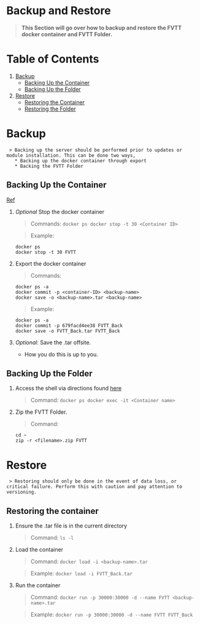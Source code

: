 # Backup and Restore
> **This Section will go over how to backup and restore the FVTT docker container and FVTT Folder.**

# Table of Contents
1. [Backup](#backup)
     - [Backing Up the Container](#backing-up-the-container)
     - [Backing Up the Folder](#backing-up-the-folder)
2. [Restore](#restore)
     - [Restoring the Container](#restoring-the-container)
     - [Restoring the Folder](#restoring-the-folder)

# Backup
     > Backing up the server should be performed prior to updates or module installation. This can be done two ways,
       * Backing up the docker container through export
       * Backing the FVTT Folder

## Backing Up the Container
[Ref](https://bobcares.com/blog/docker-backup/)

1. *Optional* Stop the docker container
     > Commands:
       ```
       docker ps
       docker stop -t 30 <Container ID>
       ```

    > Example:
      ```
      docker ps
      docker stop -t 30 FVTT
      ```

2. Export the docker container
    > Commands:
      ```
      docker ps -a
      docker commit -p <container-ID> <backup-name>
     docker save -o <backup-name>.tar <backup-name>
     ```
   > Example:
     ```
     docker ps -a
     docker commit -p 679facd4ee38 FVTT_Back
     docker save -o FVTT_Back.tar FVTT_Back
     ```

3. *Optional*: Save the .tar offsite.
    - How you do this is up to you.

## Backing Up the Folder

1. Access the shell via directions found [here](https://github.com/mcjamesloon/FVTT_Docker/tree/master/administration.md)
     > Command:
       ```
       docker ps
       docker exec -it <Container name>
       ```

2. Zip the FVTT Folder.
   > Command:
   ```
   cd ~
   zip -r <filename>.zip FVTT
   ```

# Restore
     > Restoring should only be done in the event of data loss, or critical failure. Perform this with caution and pay attention to versioning.

## Restoring the container
1. Ensure the .tar file is in the current directory
     > Command:
       ```
       ls -l
       ```

2. Load the container
     > Command:
       ```
       docker load -i <backup-name>.tar
       ```

     > Example:
       ```
       docker load -i FVTT_Back.tar
       ```

3. Run the container
     > Command:
       ```
       docker run -p 30000:30000 -d --name FVTT <backup-name>.tar
       ```

     > Example:
       ```
       docker run -p 30000:30000 -d --name FVTT FVTT_Back
       ```
